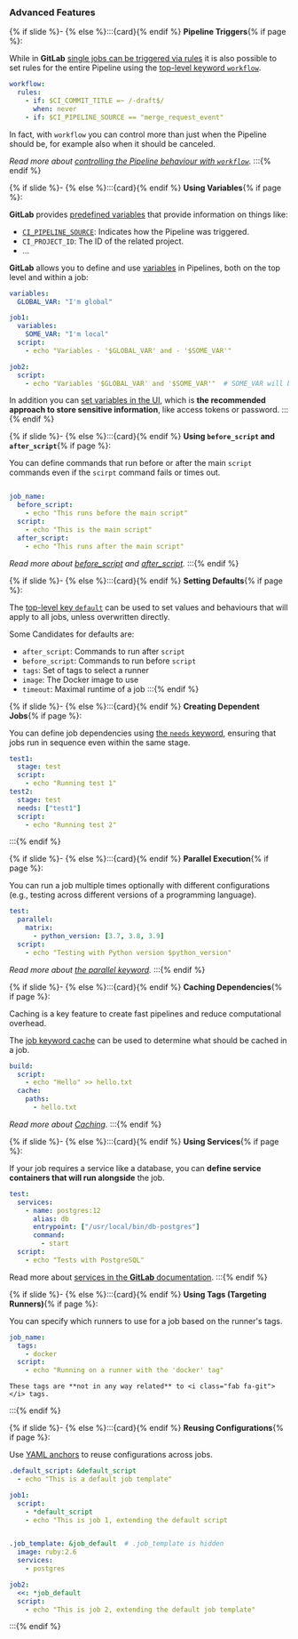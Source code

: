 ### Advanced Features

{% if slide %}- {% else %}:::{card}{% endif %} **Pipeline Triggers**{% if page %}:

While in **GitLab** [single jobs can be triggered via rules](https://docs.gitlab.com/ee/ci/yaml/#rules) it is also possible to set rules for the entire Pipeline using the [top-level keyword `workflow`](https://docs.gitlab.com/ee/ci/yaml/#workflow).

```yaml
workflow:
  rules:
    - if: $CI_COMMIT_TITLE =~ /-draft$/
      when: never
    - if: $CI_PIPELINE_SOURCE == "merge_request_event"
```
In fact, with `workflow` you can control more than just when the Pipeline should be, for example also when it should be canceled. 

_Read more about [controlling the Pipeline behaviour with `workflow`](https://docs.gitlab.com/ee/ci/yaml/workflow.html)._
:::{% endif %}

{% if slide %}- {% else %}:::{card}{% endif %} **Using Variables**{% if page %}:

**GitLab** provides [predefined variables](https://docs.gitlab.com/ee/ci/variables/predefined_variables.html#predefined-variables) that provide information on things like:

- [`CI_PIPELINE_SOURCE`](https://docs.gitlab.com/ee/ci/jobs/job_rules.html#ci_pipeline_source-predefined-variable): Indicates how the Pipeline was triggered.
- `CI_PROJECT_ID`: The ID of the related project.
- ...

**GitLab** allows you to define and use [variables](https://docs.gitlab.com/ee/ci/yaml/#variables) in Pipelines, both on the top level and within a job:

```yaml
variables:
  GLOBAL_VAR: "I'm global"

job1:
  variables:
    SOME_VAR: "I'm local"
  script:
    - echo "Variables - '$GLOBAL_VAR' and - '$SOME_VAR'"

job2:
  script:
    - echo "Variables '$GLOBAL_VAR' and '$SOME_VAR'"  # SOME_VAR will be ''
```

In addition you can [set variables in the UI](https://docs.gitlab.com/ee/ci/variables/#define-a-cicd-variable-in-the-ui), which is **the recommended approach to store sensitive information**, like access tokens or password.
:::{% endif %}

{% if slide %}- {% else %}:::{card}{% endif %} **Using `before_script` and `after_script`**{% if page %}:

You can define commands that run before or after the main `script` commands even if the `scirpt` command fails or times out.

```yaml

job_name:
  before_script:
    - echo "This runs before the main script"
  script:
    - echo "This is the main script"
  after_script:
    - echo "This runs after the main script"
```

_Read more about [before_script](https://docs.gitlab.com/ee/ci/yaml/#before_script) and [after_script](https://docs.gitlab.com/ee/ci/yaml/#after_script)._
:::{% endif %}

{% if slide %}- {% else %}:::{card}{% endif %} **Setting Defaults**{% if page %}:

The [top-level key `default`](https://docs.gitlab.com/ee/ci/yaml/#default) can be used to set values and behaviours that will apply to all jobs, unless overwritten directly.

Some Candidates for defaults are:

- `after_script`: Commands to run after `script`
- `before_script`: Commands to run before `script`
- `tags`: Set of tags to select a runner
- `image`: The Docker image to use
- `timeout`: Maximal runtime of a job
:::{% endif %}

{% if slide %}- {% else %}:::{card}{% endif %} **Creating Dependent Jobs**{% if page %}:

You can define job dependencies using [the `needs` keyword](https://docs.gitlab.com/ee/ci/yaml/#needs), ensuring that jobs run in sequence even within the same stage.

```yaml
test1:
  stage: test
  script:
    - echo "Running test 1"
test2:
  stage: test
  needs: ["test1"]
  script:
    - echo "Running test 2"
```
:::{% endif %}

{% if slide %}- {% else %}:::{card}{% endif %} **Parallel Execution**{% if page %}:

You can run a job multiple times optionally with different configurations (e.g., testing across different versions of a programming language).

```yaml
test:
  parallel:
    matrix:
      - python_version: [3.7, 3.8, 3.9]
  script:
    - echo "Testing with Python version $python_version"
```
_Read more about [the parallel keyword](https://docs.gitlab.com/ee/ci/yaml/#parallel)._
:::{% endif %}

{% if slide %}- {% else %}:::{card}{% endif %} **Caching Dependencies**{% if page %}:

Caching is a key feature to create fast pipelines and reduce computational overhead.

The [job keyword cache]() can be used to determine what should be cached in a job.

```yaml
build:
  script:
    - echo "Hello" >> hello.txt
  cache:
    paths:
      - hello.txt
```
_Read more about [Caching](https://docs.gitlab.com/ee/ci/caching/index.html)._
:::{% endif %}

{% if slide %}- {% else %}:::{card}{% endif %} **Using Services**{% if page %}:

If your job requires a service like a database, you can **define service containers that will run alongside** the job.

```yaml
test:
  services:
    - name: postgres:12
      alias: db
      entrypoint: ["/usr/local/bin/db-postgres"]
      command:
        - start
  script:
    - echo "Tests with PostgreSQL"
```
Read more about [services in the **GitLab** documentation](https://docs.gitlab.com/ee/ci/yaml/#services).
:::{% endif %}

{% if slide %}- {% else %}:::{card}{% endif %} **Using Tags (Targeting Runners)**{% if page %}:

You can specify which runners to use for a job based on the runner's tags.

```yaml
job_name:
  tags:
    - docker
  script:
    - echo "Running on a runner with the 'docker' tag"
```
```{note}
These tags are **not in any way related** to <i class="fab fa-git"></i> tags.
```
:::{% endif %}

{% if slide %}- {% else %}:::{card}{% endif %} **Reusing Configurations**{% if page %}:

Use [YAML anchors](https://docs.gitlab.com/ee/ci/yaml/yaml_optimization.html#anchors) to reuse configurations across jobs.

```yaml
.default_script: &default_script
  - echo "This is a default job template"

job1:
  script:
    - *default_script
    - echo "This is job 1, extending the default script


.job_template: &job_default  # .job_template is hidden
  image: ruby:2.6
  services:
    - postgres

job2:
  <<: *job_default
  script:
    - echo "This is job 2, extending the default job template"
```
:::{% endif %}
